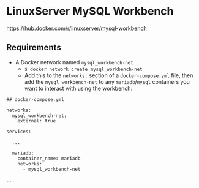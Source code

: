 # LinuxServer MySQL Workbench

https://hub.docker.com/r/linuxserver/mysql-workbench

## Requirements

- A Docker network named `mysql_workbench-net`
  - `$ docker network create mysql_workbench-net`
  - Add this to the `networks:` section of a `docker-compose.yml` file, then add the `mysql_workbench-net` to any `mariadb`/`mysql` containers you want to interact with using the workbench:

```
## docker-compose.yml

networks:
  mysql_workbench-net:
    external: true

services:
  
  ...

  mariadb:
    container_name: mariadb
    networks:
      - mysql_workbench-net

...

```
